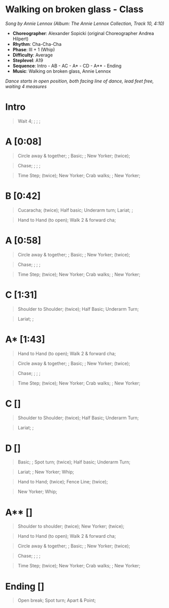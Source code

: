 # Walking on broken glass - Class
*Song by Annie Lennox (Album: The Annie Lennox Collection, Track 10, 4:10)*

* **Choreographer**: Alexander Sopicki (original Choreographer Andrea Hilpert)
* **Rhythm**: Cha-Cha-Cha
* **Phase**: III + 1 (Whip)
* **Difficulty**: Average
* **Steplevel**: A19
* **Sequence**: Intro - AB - AC - A* - CD - A** - Ending
* **Music**: Walking on broken glass, Annie Lennox

*Dance starts in open position, both facing line of dance, lead feet free, waiting 4 measures*

# Intro

> Wait 4; ; ; ;

# A [0:08]

> Circle away & together; ; Basic; ; New Yorker; (twice);

> Chase; ; ; ;

> Time Step; (twice); New Yorker; Crab walks; ; New Yorker;

# B [0:42]

> Cucaracha; (twice); Half basic; Underarm turn; Lariat; ;

> Hand to Hand (to open); Walk 2 & forward cha;

# A [0:58]

> Circle away & together; ; Basic; ; New Yorker; (twice);

> Chase; ; ; ;

> Time Step; (twice); New Yorker; Crab walks; ; New Yorker;

# C [1:31]

> Shoulder to Shoulder; (twice); Half Basic; Underarm Turn;

> Lariat; ;

# A* [1:43]

> Hand to Hand (to open); Walk 2 & forward cha;

> Circle away & together; ; Basic; ; New Yorker; (twice);

> Chase; ; ; ;

> Time Step; (twice); New Yorker; Crab walks; ; New Yorker;

# C []

> Shoulder to Shoulder; (twice); Half Basic; Underarm Turn;

> Lariat; ;

# D []

> Basic; ; Spot turn; (twice); Half basic; Underarm Turn;

> Lariat; ; New Yorker; Whip;

> Hand to Hand; (twice); Fence Line; (twice);

> New Yorker; Whip;

# A** []

> Shoulder to shoulder; (twice); New Yorker; (twice);

> Hand to Hand (to open); Walk 2 & forward cha;

> Circle away & together; ; Basic; ; New Yorker; (twice);

> Chase; ; ; ;


> Time Step; (twice); New Yorker; Crab walks; ; New Yorker;


# Ending []

> Open break; Spot turn; Apart & Point;
